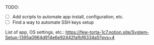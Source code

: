 TODO:

- [ ] Add scripts to automate app install, configuration, etc.
- [ ] Find a way to automate SSH keys setup

List of app, OS settings, etc.: https://few-torta-1c7.notion.site/System-Setup-1395a0964d914e6e92442fafbf6334a5?pvs=4
